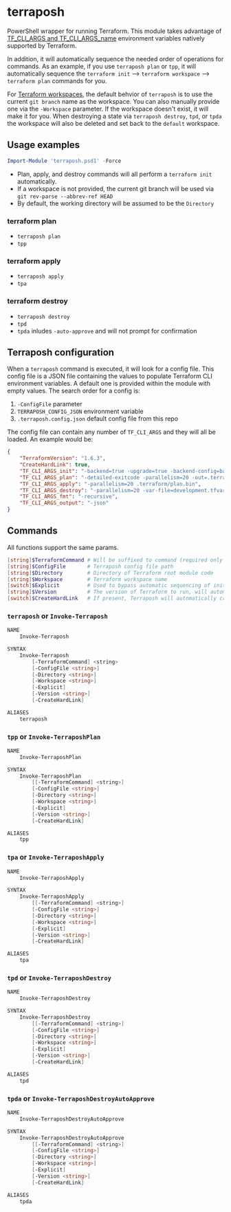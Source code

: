 # terraposh

PowerShell wrapper for running Terraform. This module takes advantage of [TF_CLI_ARGS and TF_CLI_ARGS_name](https://www.terraform.io/docs/commands/environment-variables.html#tf_cli_args-and-tf_cli_args_name) environment variables natively supported by Terraform.

In addition, it will automatically sequence the needed order of operations for commands. As an example, if you use `terraposh plan` or `tpp`, it will automatically sequence the `terraform init` --> `terraform workspace` --> `terraform plan` commands for you.

For [Terraform workspaces](https://www.terraform.io/docs/state/workspaces.html), the default behvior of `terraposh` is to use the current `git branch` name as the workspace. You can also manually provide one via the `-Workspace` parameter. If the workspace doesn't exist, it will make it for you. When destroying a state via `terraposh destroy`, `tpd`, or `tpda` the workspace will also be deleted and set back to the `default` workspace.

## Usage examples

```powershell
Import-Module 'terraposh.psd1' -Force
```

- Plan, apply, and destroy commands will all perform a `terraform init` automatically.
- If a workspace is not provided, the current git branch will be used via `git rev-parse --abbrev-ref HEAD`
- By default, the working directory will be assumed to be the `Directory`

### terraform plan

- `terraposh plan`
- `tpp`

### terraform apply

- `terraposh apply`
- `tpa`

### terraform destroy

- `terraposh destroy`
- `tpd`
- `tpda` inludes `-auto-approve` and will not prompt for confirmation

## Terraposh configuration

When a `terraposh` command is executed, it will look for a config file. This config file is a JSON file containing the values to populate Terraform CLI environment variables. A default one is provided within the module with empty values. The search order for a config is:

1. `-ConfigFile` parameter
2. `TERRAPOSH_CONFIG_JSON` environment variable
3. `.terraposh.config.json` default config file from this repo

The config file can contain any number of `TF_CLI_ARGS` and they will all be loaded.  An example would be:

```json
{
    "TerraformVersion": "1.6.3",
    "CreateHardLink": true,
    "TF_CLI_ARGS_init": "-backend=true -upgrade=true -backend-config=backend.tfvars -reconfigure",
    "TF_CLI_ARGS_plan": "-detailed-exitcode -parallelism=20 -out=.terraform/plan.bin -var-file=development.tfvars",
    "TF_CLI_ARGS_apply": "-parallelism=20 .terraform/plan.bin",
    "TF_CLI_ARGS_destroy": "-parallelism=20 -var-file=development.tfvars",
    "TF_CLI_ARGS_fmt": "-recursive",
    "TF_CLI_ARGS_output": "-json"
}
```

## Commands

All functions support the same params.

```powershell
[string]$TerraformCommand # Will be suffixed to command (required only for base terraposh command) via terraform <TerraformCommand>
[string]$ConfigFile       # Terraposh config file path
[string]$Directory        # Directory of Terraform root module code
[string]$Workspace        # Terraform workspace name
[switch]$Explicit         # Used to bypass automatic sequencing of init, workspace, <command> and will instead just run the provided command only
[string]$Version          # The version of Terraform to run, will automatically be downloaded if not already vendored
[switch]$CreateHardLink   # If present, Terraposh will automatically create a HardLink to the Terraform vendored binary
```

### `terraposh` or `Invoke-Terraposh`

```powershell
NAME
    Invoke-Terraposh

SYNTAX
    Invoke-Terraposh
        [-TerraformCommand] <string>
        [-ConfigFile <string>]
        [-Directory <string>]
        [-Workspace <string>]
        [-Explicit]
        [-Version <string>]
        [-CreateHardLink]

ALIASES
    terraposh
```

### `tpp` or `Invoke-TerraposhPlan`

```powershell
NAME
    Invoke-TerraposhPlan

SYNTAX
    Invoke-TerraposhPlan
        [[-TerraformCommand] <string>]
        [-ConfigFile <string>]
        [-Directory <string>]
        [-Workspace <string>]
        [-Explicit]
        [-Version <string>]
        [-CreateHardLink]

ALIASES
    tpp
```

### `tpa` or `Invoke-TerraposhApply`

```powershell
NAME
    Invoke-TerraposhApply

SYNTAX
    Invoke-TerraposhApply
        [[-TerraformCommand] <string>]
        [-ConfigFile <string>]
        [-Directory <string>]
        [-Workspace <string>]
        [-Explicit]
        [-Version <string>]
        [-CreateHardLink]

ALIASES
    tpa
```

### `tpd` or `Invoke-TerraposhDestroy`

```powershell
NAME
    Invoke-TerraposhDestroy

SYNTAX
    Invoke-TerraposhDestroy
        [[-TerraformCommand] <string>]
        [-ConfigFile <string>]
        [-Directory <string>]
        [-Workspace <string>]
        [-Explicit]
        [-Version <string>]
        [-CreateHardLink]

ALIASES
    tpd
```

### `tpda` or `Invoke-TerraposhDestroyAutoApprove`

```powershell
NAME
    Invoke-TerraposhDestroyAutoApprove

SYNTAX
    Invoke-TerraposhDestroyAutoApprove
        [[-TerraformCommand] <string>]
        [-ConfigFile <string>]
        [-Directory <string>]
        [-Workspace <string>]
        [-Explicit]
        [-Version <string>]
        [-CreateHardLink]

ALIASES
    tpda
```
